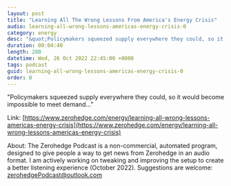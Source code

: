 ```yaml
---
layout: post
title: "Learning All The Wrong Lessons From America's Energy Crisis"
audio: learning-all-wrong-lessons-americas-energy-crisis-0
category: energy
desc: "&quot;Policymakers squeezed supply everywhere they could, so it would become impossible to meet demand...&quot;"
duration: 00:04:40
length: 280
datetime: Wed, 26 Oct 2022 22:45:00 +0000
tags: podcast
guid: learning-all-wrong-lessons-americas-energy-crisis-0
order: 0
---
```

&quot;Policymakers squeezed supply everywhere they could, so it would become impossible to meet demand...&quot;

Link: [https://www.zerohedge.com/energy/learning-all-wrong-lessons-americas-energy-crisis](https://www.zerohedge.com/energy/learning-all-wrong-lessons-americas-energy-crisis)

About: The Zerohedge Podcast is a non-commercial, automated program, designed to give people a way to get news from Zerohedge in an audio format.  I am actively working on tweaking and improving the setup to create a better listening experience (October 2022).  Suggestions are welcome: [zerohedgePodcast@outlook.com](mailto:zerohedgePodcast@outlook.com)